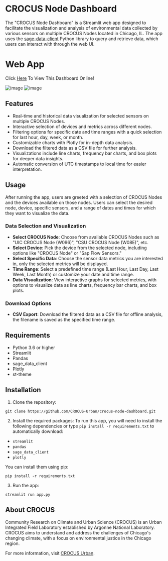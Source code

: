 # CROCUS Node Dashboard

The "CROCUS Node Dashboard" is a Streamlit web app designed to facilitate the visualization and analysis of environmental data collected by various sensors on multiple CROCUS Nodes located in Chicago, IL. The app uses the [sage-data-client](https://github.com/sagecontinuum/sage-data-client) Python library to query and retrieve data, which users can interact with through the web UI.

# Web App
Click [Here](https://crocus-node-dashboard.streamlit.app/ "Here") To View This Dashboard Online!

![image](https://github.com/CROCUS-Urban/crocus-node-dashboard/assets/63890666/d8bd7152-4a70-4b79-aebf-97eb08592566)
![image](https://github.com/CROCUS-Urban/crocus-node-dashboard/assets/63890666/d06950ac-2d42-4ded-82ec-21150e2f36a8)

## Features

-   Real-time and historical data visualization for selected sensors on multiple CROCUS Nodes.
-   Interactive selection of devices and metrics across different nodes.
-   Filtering options for specific date and time ranges with a quick selection for last hour, day, week, or month.
-   Customizable charts with Plotly for in-depth data analysis.
-   Download the filtered data as a CSV file for further analysis.
-   Visualizations include line charts, frequency bar charts, and box plots for deeper data insights.
-   Automatic conversion of UTC timestamps to local time for easier interpretation.

## Usage

After running the app, users are greeted with a selection of CROCUS Nodes and the devices available on those nodes. Users can select the desired node, device, specific sensors, and a range of dates and times for which they want to visualize the data.

### Data Selection and Visualization

-   **Select CROCUS Node**: Choose from available CROCUS Nodes such as "UIC CROCUS Node (W096)", "CSU CROCUS Node (W08E)", etc.
-   **Select Device**: Pick the device from the selected node, including options like "CROCUS Node" or "Sap Flow Sensors."
-   **Select Specific Data**: Choose the sensor data metrics you are interested in, only the selected metrics will be displayed.
-   **Time Range**: Select a predefined time range (Last Hour, Last Day, Last Week, Last Month) or customize your date and time range.
-   **Data Visualization**: View interactive graphs for selected metrics, with options to visualize data as line charts, frequency bar charts, and box plots.

### Download Options

-   **CSV Export**: Download the filtered data as a CSV file for offline analysis, the filename is saved as the specified time range.

## Requirements

-   Python 3.6 or higher
-   Streamlit
-   Pandas
-   sage_data_client
-   Plotly
-   st-theme

## Installation

1.  Clone the repository:

`git clone https://github.com/CROCUS-Urban/crocus-node-dashboard.git`

2.  Install the required packages: To run this app, you will need to install the following dependencies or type `pip install -r requirements.txt` to automatically download:

-   `streamlit`
-   `pandas`
-   `sage_data_client`
-   `plotly`

You can install them using pip:

`pip install -r requirements.txt`

3.  Run the app:

`streamlit run app.py`

## About CROCUS

Community Research on Climate and Urban Science (CROCUS) is an Urban Integrated Field Laboratory established by Argonne National Laboratory. CROCUS aims to understand and address the challenges of Chicago's changing climate, with a focus on environmental justice in the Chicago region.

For more information, visit [CROCUS Urban](https://crocus-urban.org/).